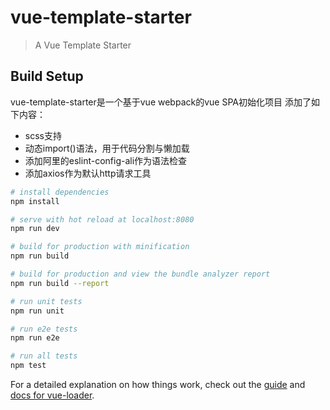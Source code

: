 # vue-template-starter

> A Vue Template Starter

## Build Setup

vue-template-starter是一个基于vue webpack的vue SPA初始化项目
添加了如下内容：
* scss支持
* 动态import()语法，用于代码分割与懒加载
* 添加阿里的eslint-config-ali作为语法检查
* 添加axios作为默认http请求工具

``` bash
# install dependencies
npm install

# serve with hot reload at localhost:8080
npm run dev

# build for production with minification
npm run build

# build for production and view the bundle analyzer report
npm run build --report

# run unit tests
npm run unit

# run e2e tests
npm run e2e

# run all tests
npm test
```

For a detailed explanation on how things work, check out the [guide](http://vuejs-templates.github.io/webpack/) and [docs for vue-loader](http://vuejs.github.io/vue-loader).
